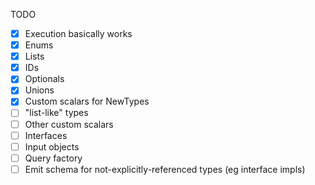 TODO

- [x] Execution basically works
- [x] Enums
- [x] Lists
- [x] IDs
- [x] Optionals
- [x] Unions
- [x] Custom scalars for NewTypes
- [ ] "list-like" types
- [ ] Other custom scalars
- [ ] Interfaces
- [ ] Input objects
- [ ] Query factory
- [ ] Emit schema for not-explicitly-referenced types (eg interface impls)
